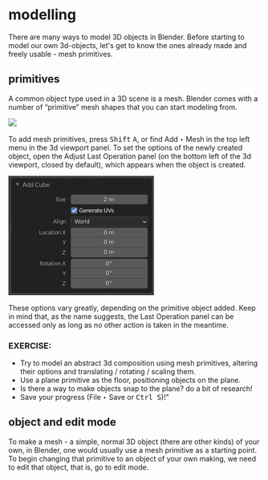# modelling

There are many ways to model 3D objects in Blender. Before starting to model our own 3d-objects, let's get to know the ones already made and freely usable - mesh primitives.

## primitives

A common object type used in a 3D scene is a mesh. Blender comes with a number of “primitive” mesh shapes that you can start modeling from.

![](https://docs.blender.org/manual/en/latest/_images/modeling_meshes_primitives_all.png)

To add mesh primitives, press <kbd>Shift</kbd> <kbd>A</kbd>, or find Add ‣ Mesh in the top left menu in the 3d viewport panel. To set the options of the newly created object, open the Adjust Last Operation panel (on the bottom left of the 3d viewport, closed by default), which appears when the object is created.

![](images/operator.png)

These options vary greatly, depending on the primitive object added. Keep in mind that, as the name suggests, the Last Operation panel can be accessed only as long as no other action is taken in the meantime.

### EXERCISE:

- Try to model an abstract 3d composition using mesh primitives, altering their options and translating / rotating / scaling them.
- Use a plane primitive as the floor, positioning objects on the plane.
- Is there a way to make objects snap to the plane? do a bit of research!
- Save your progress (File ‣ Save or <kbd>Ctrl S</kbd>)!"


## object and edit mode

To make a mesh - a simple, normal 3D object (there are other kinds) of your own, in Blender, one would usually use a mesh primitive as a starting point. To begin changing that primitive to an object of your own making, we need to edit that object, that is, go to edit mode. 